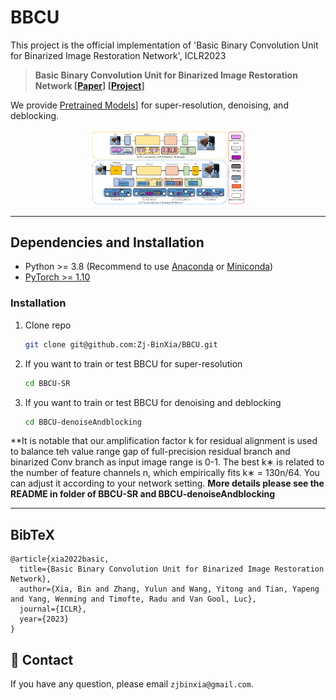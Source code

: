 # BBCU

This project is the official implementation of 'Basic Binary Convolution Unit for Binarized Image Restoration Network', ICLR2023
> **Basic Binary Convolution Unit for Binarized Image Restoration Network [[Paper](https://arxiv.org/pdf/2210.00405.pdf)] [[Project](https://github.com/Zj-BinXia/BBCU)]**


We provide [Pretrained Models](https://drive.google.com/drive/folders/1MRZejm6JqnQKRXnLCxZmryRCatWnk31g?usp=sharing)] for super-resolution, denoising, and deblocking.

<p align="center">
  <img src="figs/method.jpg" width="50%">
</p>

---

##  Dependencies and Installation

- Python >= 3.8 (Recommend to use [Anaconda](https://www.anaconda.com/download/#linux) or [Miniconda](https://docs.conda.io/en/latest/miniconda.html))
- [PyTorch >= 1.10](https://pytorch.org/)


### Installation

1. Clone repo

    ```bash
    git clone git@github.com:Zj-BinXia/BBCU.git
    ```

2. If you want to train or test BBCU for super-resolution

    ```bash
    cd BBCU-SR
    ```
    
3. If you want to train or test BBCU for denoising and deblocking

    ```bash
    cd BBCU-denoiseAndblocking
    ```
**It is notable that our amplification factor k for residual alignment is used to balance teh value range gap of full-precision residual branch and binarized Conv branch as input image range is 0-1. The best k∗ is related to the number of feature channels n, which empirically fits k∗ = 130n/64. You can adjust it according to your network setting.
**More details please see the README in folder of BBCU-SR and BBCU-denoiseAndblocking** 

---
## BibTeX

    @article{xia2022basic,
      title={Basic Binary Convolution Unit for Binarized Image Restoration Network},
      author={Xia, Bin and Zhang, Yulun and Wang, Yitong and Tian, Yapeng and Yang, Wenming and Timofte, Radu and Van Gool, Luc},
      journal={ICLR},
      year={2023}
    }

## 📧 Contact

If you have any question, please email `zjbinxia@gmail.com`.
